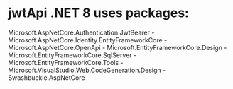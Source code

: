 # jwtApi .NET 8 uses packages:
Microsoft.AspNetCore.Authentication.JwtBearer -
Microsoft.AspNetCore.Identity.EntityFrameworkCore -
Microsoft.AspNetCore.OpenApi -
Microsoft.EntityFrameworkCore.Design -
Microsoft.EntityFrameworkCore.SqlServer -
Microsoft.EntityFrameworkCore.Tools -
Microsoft.VisualStudio.Web.CodeGeneration.Design -
Swashbuckle.AspNetCore
